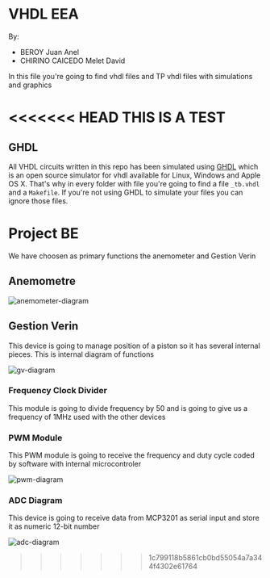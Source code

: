 # VHDL EEA
By: 
- BEROY Juan Anel
- CHIRINO CAICEDO Melet David

In this file you're going to find vhdl files and TP vhdl files with simulations and graphics

<<<<<<< HEAD
THIS IS A TEST
=======
## GHDL
All VHDL circuits written in this repo has been simulated using [GHDL](http://ghdl.free.fr/) which is an open source simulator for vhdl available for Linux, Windows and Apple OS X. That's why in every folder with file you're going to find a file `_tb.vhdl` and a `Makefile`. If you're not using GHDL to simulate your files you can ignore those files.

# Project BE
We have choosen as primary functions the anemometer and Gestion Verin
## Anemometre
![anemometer-diagram](https://i.ibb.co/ScbYyr1/diagram.png)
## Gestion Verin
This device is going to manage position of a piston so it has several internal pieces. This is internal diagram of functions

![gv-diagram](https://i.ibb.co/CKkqYKD/diagram.png)
### Frequency Clock Divider
This module is going to divide frequency by 50 and is going to give us a frequency of 1MHz used with the other devices
### PWM Module
This PWM module is going to receive the frequency and duty cycle coded by software with internal microcontroler

![pwm-diagram](https://i.ibb.co/Rzpsm4T/pwm-module.png)
### ADC Diagram
This device is going to receive data from MCP3201 as serial input and store it as numeric 12-bit number

![adc-diagram](https://i.ibb.co/9nJ81WJ/adc-module.png)
>>>>>>> 1c799118b5861cb0bd55054a7a344f4302e61764
